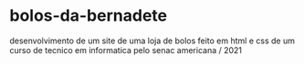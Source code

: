 # bolos-da-bernadete
 desenvolvimento de um site de uma loja de bolos feito em html e css de um curso de tecnico em informatica pelo senac americana / 2021
